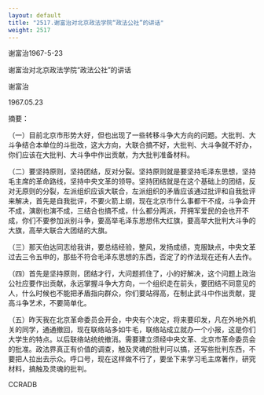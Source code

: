 ```yaml
---
layout: default
title: "2517.谢富治对北京政法学院“政法公社”的讲话"
weight: 2517
---
```


谢富治1967-5-23

谢富治对北京政法学院“政法公社”的讲话

谢富治

1967.05.23

摘要：

（一）目前北京市形势大好，但也出现了一些转移斗争大方向的问题。大批判、大斗争结合本单位的斗批改，这大方向，大联合搞不好，大批判、大斗争就不好办，你们应该在大批判、大斗争中作出贡献，为大批判准备材料。

（二）要坚持原则，坚持团结，反对分裂。坚持原则就是要坚持毛泽东思想，坚持毛主席的革命路线，坚持中央文革的领导。坚持团结就是在这个基础上的团结，反对无原则的分裂，左派组织应该大联合，左派组织的矛盾应该通过批评和自我批评来解决，首先是自我批评，不要火箭上纲，现在北京市什么事都干不成，斗争会开不成，演剧也演不成，三结合也搞不成，什么都分两派，开拥军爱民的会也开不成，你们不要参加派别斗争，要高举毛泽东思想伟大红旗，要高举大批判大斗争的大旗，高举大联合大团结的大旗。

（三）那天伯达同志给我讲，要总结经验，整风，发扬成绩，克服缺点，中央文革过去三令五申的，那些不符合毛泽东思想的东西，否定了的作法现在还有人去作。

（四）首先是坚持原则，团结才行，大问题抓住了，小的好解决，这个问题上政治公社应要作出贡献，永远掌握斗争大方向，一个组织走在前头，要团结不同意见的人，什么时候也不能把矛盾指向群众，你们要站得高，在制止武斗中作出贡献，提高斗争艺术，不要简单化。

（五）昨天我在北京革命委员会开会，中央有个决定，将来要印发，凡在外地外机关的同学，通通撤回，现在联络站多如牛毛，联络站成立就办一个小报，这是你们大学生的特点。以后联络站统统撤消。需要建立须经中央文革、北京市革命委员会的批准。政法界真正有价值的调查，触及灵魂的批判可以搞，还写些批判东西，不要把人拉出去示众。呼口号，现在这样做不行了，要坐下来学习毛主席著作，研究材料，搞触及灵魂的批判。

CCRADB

